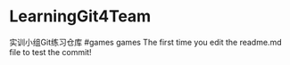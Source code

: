 # LearningGit4Team
实训小组Git练习仓库
#games
games
The first time you edit the readme.md file to test the commit!
